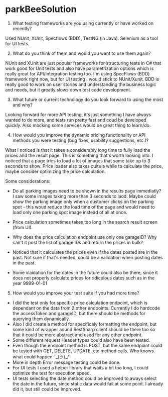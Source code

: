 # parkBeeSolution

1. What testing frameworks are you using currently or have worked on recently?

Used NUnit, XUnit, Specflows (BDD), TestNG (in Java). Selenium as a tool for UI tests.

2. What do you think of them and would you want to use them again?

NUnit and XUnit are just popular frameworks for structuring tests in C# that
work good for Unit tests and also have parametrization options which is really great for API/Integration testing too.
I'm using SpecFlows (BDD) framework right now, but for UI testing I would stick to NUnit/Xunit.
BDD is really good to work on user stories and understanding the business logic and needs, but it greatly slows down test code development.

3. What future or current technology do you look forward to using the most and why?

Looking forward for more API testing, it's just something I have always wanted to do more, and tests run pretty fast and coud be developed quickly.
Also mocking some services would be great thing to learn/do.

4. How would you improve the dynamic pricing functionality or API methods you were testing (bug fixes, usability suggestions, etc.)?

What I noticed is that it takes a considerably long time to fully load the prices and the result page. This is something that's worth looking into.
I noticed that a page tries to load a lot of images that some take up to 3 seconds to show. Price loader also takes quite a while to calculate the price, maybe consider optimizing the price calculation.

Some considerations:

- Do all parking images need to be shown in the results page immediatly? I saw some images taking more than 3 seconds to laod.
Maybe could show the parking image only when a customer clicks on the parking spot - this woud reduce the load time of the page and would need to load only one parking spot image instead of all at once.

- Price calculation sometimes takes too long in the search result screen (from UI).

- Why does the price calculation endpoint use only one garageID? Why can't it post the list of garage IDs and return the prices in bulk?

- Noticed that it calculates the prices even if the dates posted are in the past. Not sure if that's needed, could be a validation when posting dates in the past.

- Some vlaidation for the dates in the future could also be there, since it does not properly calculate prices for ridiculous dates such as in the year 9999-01-01

5. How would you improve your test suite if you had more time?

- I did the test only for specific price calculation endpoint, which is dependant on the data from 2 other endpoints.
Currently I do hardcode the accessToken and garageID, but there should be methods for querying them dynamically.
- Also I did create a method for specificaly formatting the endpoint, but some kind of wrapper aound RestSharp client should be there too so that it could be more abstract and used for any other endpoint.
- Some different request Header types could also have been tested.
- Even though the endpoint method is POST, but the same endpoint could be tested with GET, DELETE, UPDATE, etc method calls. Who knows what could happen  ¯\_(ツ)_/¯
- More in depth Error message testing could be done.
- For UI tests I used a helper library that waits a bit too long, I could optimize the test for execution speed.
- UI tests selecting the date method could be improved to aways select the date in the future, since static data would fail at some point. I already did it, but still could be improved.
